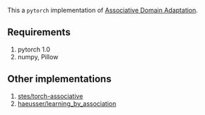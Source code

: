 This a `pytorch` implementation of [Associative Domain Adaptation](https://arxiv.org/abs/1708.00938).

## Requirements
1. pytorch 1.0
2. numpy, Pillow

## Other implementations
1. [stes/torch-associative](https://github.com/stes/torch-associative)
2. [haeusser/learning_by_association](https://github.com/haeusser/learning_by_association)
